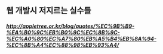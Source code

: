 ## 웹 개발시 저지르는 실수들

##### http://appletree.or.kr/blog/quotes/%EC%9B%B9-%EA%B0%9C%EB%B0%9C%EC%8B%9C-%EC%A0%80%EC%A7%80%EB%A5%B4%EB%8A%94-%EC%8B%A4%EC%88%98%EB%93%A4/